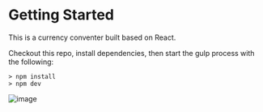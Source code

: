 # Getting Started
This is a currency conventer built based on React.

Checkout this repo, install dependencies, then start the gulp process with the following:
```
> npm install
> npm dev
```
![image](https://github.com/johnnyhsu1106/React-Currency-Converter/assets/18588513/dcec17e7-9977-4b02-b213-1adf297cf452)
